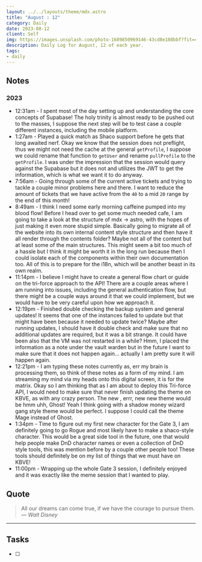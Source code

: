 ```yaml
---
layout: ../../layouts/theme/mdx.astro
title: "August : 12"
category: Daily
date: 2023-08-12
client: Self
img: https://images.unsplash.com/photo-1689850969146-43cd8e188bbf?fit=crop&q=85&w=1400&h=700
description: Daily Log for August, 12 of each year.
tags:
- daily
---
```


## Notes
### 2023
- 12:31am - I spent most of the day setting up and understanding the core concepts of Supabase! The holy trinity is almost ready to be pushed out to the masses, I suppose the next step will be to test case a couple different instances, including the mobile platform. 
- 1:27am - Played a quick match as Shaco support before he gets that long awaited nerf. Okay we know that the session does not preflight, thus we might not need the cache at the general `getProfile`, I suppose we could rename that function to `getUser` and rename `pullProfile` to the `getProfile`. I was under the impression that the session would query against the Supabase but it does not and utilizes the JWT to get the information, which is what we want it to do anyway. 
- 7:56am - Going through some of the current active tickets and trying to tackle a couple minor problems here and there. I want to reduce the amount of tickets that we have active from the `40` to a mid `20` range by the end of this month!
- 8:49am - I think I need some early morning caffeine pumped into my blood flow! Before I head over to get some much needed cafe, I am going to take a look at the structure of mdx -> astro, with the hopes of just making it even more stupid simple. Basically going to migrate all of the website into its own internal content style structure and then have it all render through the contents folder? Maybe not all of the content but at least some of the main structures. This might seem a bit too much of a hassle but I think it might be worth it in the long run because then I could isolate each of the components within their own documentation too. All of this is to prepare for the i18n, which will be another beast in its own realm. 
- 11:14pm - I believe I might have to create a general flow chart or guide on the tri-force approach to the API! There are a couple areas where I am running into issues, including the general authentication flow, but there might be a couple ways around it that we could implement, but we would have to be very careful upon how we approach it. 
- 12:19pm - Finished double checking the backup system and general updates! It seems that one of the instances failed to update but that might have been because it needed to update twice? Maybe after running updates, I should have it double check and make sure that no additional updates are required, but it was a bit strange. It could have been also that the VM was not restarted in a while? Hmm, I placed the information as a note under the vault warden but in the future I want to make sure that it does not happen again... actually I am pretty sure it will happen again.
- 12:21pm - I am typing these notes currently as, err my brain is processing them, so think of these notes as a form of my mind. I am streaming my mind via my heads onto this digital screen, it is for the matrix. Okay so I am thinking that as I am about to deploy this Tri-force API, I would need to make sure that never finish updating the theme on KBVE, as with any crazy person. The new , errr, new new theme would be hmm uhh, Ghost! Yeah I think going with a shadow money wizard gang style theme would be perfect. I suppose I could call the theme Mage instead of Ghost.
- 1:34pm - Time to figure out my first new character for the Gate 3, I am definitely going to go Rogue and most likely have to make a shaco-style character. This would be a great side tool in the future, one that would help people make DnD character names or even a collection of DnD style tools, this was mention before by a couple other people too! These tools should definitely be on my list of things that we must have on KBVE!
- 11:00pm - Wrapping up the whole Gate 3 session, I definitely enjoyed and it was exactly like the meme session that I wanted to play.

## Quote

> All our dreams can come true, if we have the courage to pursue them.
> — <cite>Walt Disney</cite>

---

## Tasks

- [ ]